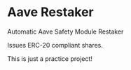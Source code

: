 # Aave Restaker
 Automatic Aave Safety Module Restaker

 Issues ERC-20 compliant shares.
 
 This is just a practice project!
